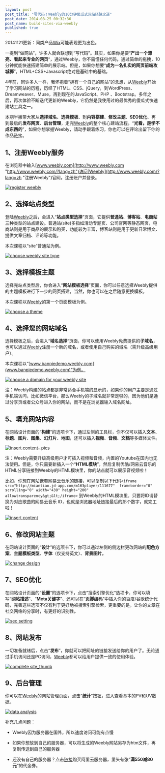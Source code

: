 ```yaml
---
layout: post
post_title: "零代码！Weebly的10分钟傻瓜式网站搭建之道"
post_date: 2014-08-25 00:32:36
post_name: build-sites-via-weebly
published: true
---
```

20141121更新：同类产品[Wix](http://www.wix.com/)可能表现更为出色。

一提到“做网站”，许多人就会联想到“写代码”。其实，如果你是要“**产出一个漂亮、看起来专业的网页**“，通过Weebly，你不需懂任何代码，通过简单的拖拽，10分钟就能快速搭建简单的展示站。但是，如果你想要“**成为一名扎实的网页前端攻城狮**”，HTML+CSS+Javascript绝对是基础中的基础。

4年前，同许多人一样，我怀抱着“拥有一个自己的网站”的念想，从[Weebly](http://www.weebly.com/?lang=zh)开始了学习网站的历程，历经了HTML、CSS、jQuery，到WordPress、Dreamweaver、Muse，再到现在的JavaScript、PHP 、Bootstrap。多年之后，再次体验不断迭代更新的Weebly，它仍然是我使用过的最优秀的傻瓜式快速建站工具之一。

本期半撇带大家从**选择域名**、**选择模板**、到**内容搭建**、**修改主题**、**SEO优化**、再到最后的**发布网页**、**后台管理**，走完[Weebly](http://www.weebly.com/?lang=zh)的整个核心建站流程。“**光看，是学不成东西的**”，如果你想掌握Weebly，请动手跟着练习，你也可以在评论出留下你的作品链接。

## 1、注册Weebly服务

在浏览器中输入[www.weebly.com](http://www.weebly.com "http://www.weebly.com/?lang=zh")访问[Weebly](http://www.weebly.com/?lang=zh "注册Weebly")官网，注册账户并登录。

[![register weebly](http://7arnhx.com1.z0.glb.clouddn.com/wp-content/uploads/2014/08/registerweebly_thumb.jpg "register weebly")](http://7arnhx.com1.z0.glb.clouddn.com/wp-content/uploads/2014/08/registerweebly.jpg)

## 2、选择站点类型

登陆[Weebly](http://www.weebly.com/?lang=zh)之后，会进入“**站点类型选择**”页面，它提供**普通站**、**博客站**、**电商站**三种类型的站点建设。普通站(site)多指如活动专题页、公司官网等静态网页，电商站则是用于商品的展示和购买，功能较为丰富，博客站则是用于更新日常博文、提供文章归档、评论等功能。

本次课程以“site”普通站为例。

[![choose weebly site type ](http://7arnhx.com1.z0.glb.clouddn.com/wp-content/uploads/2014/08/chooseweeblysitetype_thumb.jpg "choose weebly site type ")](http://7arnhx.com1.z0.glb.clouddn.com/wp-content/uploads/2014/08/chooseweeblysitetype.jpg)

## 3、选择模板主题

选择完站点类型后，你会进入“**网站模板选择**”页面，你可以任意选择Weebly提供的主题模板进行下一步的网页搭建，当然，你也可以在之后随意更换模板。

本次课程以[Weebly](http://www.weebly.com/?lang=zh)的第一个页面模板为例。

[![choose a theme](http://7arnhx.com1.z0.glb.clouddn.com/wp-content/uploads/2014/08/chooseatheme_thumb.jpg "choose a theme")](http://7arnhx.com1.z0.glb.clouddn.com/wp-content/uploads/2014/08/chooseatheme.jpg)

## 4、选择您的网站域名

选择模板之后，会进入“**域名选择**“页面，你可以使用Weebly免费提供的**子域名**，也可以通过[Weebly](http://www.weebly.com/?lang=zh)注册一个新的域名，或者使用自己购买的域名（需升级高级用户）。

本次课程以“[www.banpiedemo.weebly.com](www.banpiedemo.weebly.com)”为例。

[![choose a domain for your weebly site](http://7arnhx.com1.z0.glb.clouddn.com/wp-content/uploads/2014/08/chooseadomainforyourweeblysite_thumb.jpg "choose a domain for your weebly site")](http://7arnhx.com1.z0.glb.clouddn.com/wp-content/uploads/2014/08/chooseadomainforyourweeblysite.jpg)

注：Weebly构建的站点都是非常适合手机端的显示的，如果你的用户主要是通过手机端访问，比如微信平台，那么Weebly的子域名就非常足够的，因为他们是通过分享页或者公众号进入你的网站，而不是在浏览器输入域名网址。

## 5、填充网站内容

在网站设计页面的“**构建**”的选项卡下，通过左侧的工具栏，你不仅可以插入**文本**、**标题**、**图片**、**图集**、**幻灯片**、**地图**，还可以插入**视频**、**音频**、**文档**等多媒体文件。

[![insert content- pics](http://7arnhx.com1.z0.glb.clouddn.com/wp-content/uploads/2014/08/insertcontentpics_thumb.jpg "insert content- pics")](http://7arnhx.com1.z0.glb.clouddn.com/wp-content/uploads/2014/08/insertcontentpics.jpg)

注：Weebly需要升级高级用户才可插入视频和音频，内置的Youtube在国内也无法使用。但是，你只需要新插入一个“**HTML模块**”，然后复制优酷/网易云音乐的HTML分享链接到Weebly的HTML模块里，你的站点就可以展示音视频啦！

比如，你想在网站嵌套网易云音乐的链接，可以复制以下代码`<iframe src="http://miantiao.jd-app.com/m163player/111677"  frameborder="0" scrolling="0" width="430" height="200" allowtransparency&gt;&lt;/iframe>` 到Weebly的HTML模块里，只要将ID请替换为对应歌曲的网易云音乐 ID，也就是浏览器地址链接最后的那个数字，就完工啦！

[![insert content](http://7arnhx.com1.z0.glb.clouddn.com/wp-content/uploads/2014/08/insertcontent_thumb.jpg "insert content")](http://7arnhx.com1.z0.glb.clouddn.com/wp-content/uploads/2014/08/insertcontent.jpg)

## 6、修改网站主题

在网站设计页面的“**设计**”的选项卡下，你可以通过左侧的侧边栏更改网站的**配色方案**、**主题模板类型**、**字体**（仅支持英文）、**背景图片**。

[![change design](http://7arnhx.com1.z0.glb.clouddn.com/wp-content/uploads/2014/08/changedesign_thumb.jpg "change design")](http://7arnhx.com1.z0.glb.clouddn.com/wp-content/uploads/2014/08/changedesign.jpg)

## 7、SEO优化

在网站设计页面的“**设置**”的选项卡下，点击”搜索引擎优化“选项卡，你可以填写“**网站描述**”、“**Meta关键字**”、还可以在“**页脚编码**”中插入你的百度/谷歌统计代码，完善这些选项不仅有利于更好地被搜索引擎检索，更重要的是，让你的文章在社交网络的分享时，有更好的识别性。

[![seo  setting](http://7arnhx.com1.z0.glb.clouddn.com/wp-content/uploads/2014/08/seosetting_thumb.jpg "seo  setting")](http://7arnhx.com1.z0.glb.clouddn.com/wp-content/uploads/2014/08/seosetting.jpg)

## 8、网站发布

一切准备就绪后，点击“**发布**”，你就可以把网址的链接发送给你的用户了。无论通过手机访问还是PC访问，[Weebly](http://www.weebly.com/?lang=zh)都可以给用户提供一致的使用体验。

[![complete site_thumb](http://7arnhx.com1.z0.glb.clouddn.com/wp-content/uploads/2014/08/complete-site_thumb-503x1024.jpg)](http://7arnhx.com1.z0.glb.clouddn.com/wp-content/uploads/2014/08/complete-site_thumb.jpg)

## 9、后台管理

你可以在[Weebly](http://www.weebly.com/?lang=zh)的网站管理页面，点击“**统计**”按钮，进入查看基本的PV和UV数据。

[![data analysis](http://7arnhx.com1.z0.glb.clouddn.com/wp-content/uploads/2014/08/dataanalysis_thumb.jpg "data analysis")](http://7arnhx.com1.z0.glb.clouddn.com/wp-content/uploads/2014/08/dataanalysis.jpg)

补充几点问题：

*   Weebly因为服务器在国外，所以速度访问可能有点慢

*   如果你想放到自己的服务器，可以将生成的Weebly网站另存为htm文件，再复制传送到自己的服务器

*   还没有自己的服务器？点击[链接](http://promotion.aliyun.com/act/aliyun/kjmedia/activity_3.html?ali_trackid=2:mm_13429164_7164438_24318027:1407557480_2k5_541541622#tocoupon)购买阿里云服务器，里头有张“**满550减80元**”的代金券。
